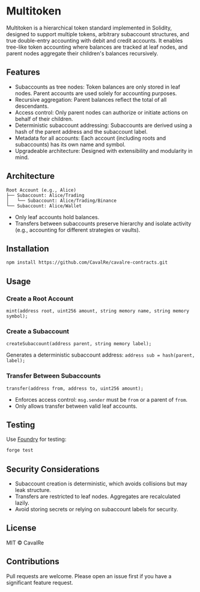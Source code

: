 # Multitoken

Multitoken is a hierarchical token standard implemented in Solidity, designed to support multiple tokens, arbitrary subaccount structures, and true double-entry accounting with debit and credit accounts. It enables tree-like token accounting where balances are tracked at leaf nodes, and parent nodes aggregate their children's balances recursively.

## Features

* Subaccounts as tree nodes: Token balances are only stored in leaf nodes. Parent accounts are used solely for accounting purposes.
* Recursive aggregation: Parent balances reflect the total of all descendants.
* Access control: Only parent nodes can authorize or initiate actions on behalf of their children.
* Deterministic subaccount addressing: Subaccounts are derived using a hash of the parent address and the subaccount label.
* Metadata for all accounts: Each account (including roots and subaccounts) has its own name and symbol.
* Upgradeable architecture: Designed with extensibility and modularity in mind.

## Architecture

```
Root Account (e.g., Alice)
├── Subaccount: Alice/Trading
│   └── Subaccount: Alice/Trading/Binance
└── Subaccount: Alice/Wallet
```

* Only leaf accounts hold balances.
* Transfers between subaccounts preserve hierarchy and isolate activity (e.g., accounting for different strategies or vaults).

## Installation

```bash
npm install https://github.com/CavalRe/cavalre-contracts.git
```

## Usage

### Create a Root Account

```solidity
mint(address root, uint256 amount, string memory name, string memory symbol);
```

### Create a Subaccount

```solidity
createSubaccount(address parent, string memory label);
```

Generates a deterministic subaccount address: `address sub = hash(parent, label);`

### Transfer Between Subaccounts

```solidity
transfer(address from, address to, uint256 amount);
```

* Enforces access control: `msg.sender` must be `from` or a parent of `from`.
* Only allows transfer between valid leaf accounts.

## Testing

Use [Foundry](https://book.getfoundry.sh/) for testing:

```bash
forge test
```

## Security Considerations

* Subaccount creation is deterministic, which avoids collisions but may leak structure.
* Transfers are restricted to leaf nodes. Aggregates are recalculated lazily.
* Avoid storing secrets or relying on subaccount labels for security.

## License

MIT © CavalRe

## Contributions

Pull requests are welcome. Please open an issue first if you have a significant feature request.

